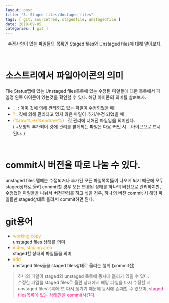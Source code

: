 ```yaml
---
layout: post
title: "3. Staged files/Unstaged files"
tags: [ git, sourcetree, stagedfile, unstagedfile ]
date: 2018-09-05
categories: [ git ]
---
```


<p align="center">
    수정사항이 있는 파일들의 목록인 Staged files와 Unstaged files에 대해 알아보자.
</p><br/>

# 소스트리에서 파일아이콘의 의미
File Status탭에 있는 Unstaged files목록에 있는 수정된 파일들에 대한 목록에서 파일명 왼쪽 아이콘이 있는것을 확인할 수 있다. 해당 아이콘의 의미를 살펴보자.<br/>

- <font color="orange">...</font> : 이미 깃에 의해 관리되고 있는 파일이 수정되었을 때
- <font color="orange">?</font> : 깃에 의해 관리되고 있지 않은 파일이 추가/수정 되었을 때
- <font color="orange">{%raw%}+{%endraw%}</font> : 깃 관리에 더해진 파일임을 의미한다.<br/>
( +모양의 추가되어 깃에 관리를 받게되는 파일은 다음 커밋 시 ...아이콘으로 표시된다. )

<br/>

# commit시 버전을 따로 나눌 수 있다.
unstaged files 탭에는 수정되거나 추가된 모든 파일목록들이 나오게 되기 때문에
모두 staged상태로 올려 commit할 경우 모든 변경된 상태를 하나의 버전으로 관리하지만,
수정했던 파일들을 나눠서 버전관리를 하고 싶을 경우, 하나의 버전 commit 시 해당
파일들만 staged상태로 올려서 commit하면 된다.

# git용어
- <font color="orange">working copy</font>
<br/>unstaged files 상태를 의미
- <font color="orange">index, staging area</font>
<br/>staged할 상태의 파일들을 의미
- <font color="orange">add</font>
<br/>unstaged files들을 staged files상태로 올리는 행위 (commit전)

> 하나의 파일이 staged와 unstaged 목록에 동시에 올라가 있을 수 있다.<br/>
수정한 파일을 staged files로 올린 상태에서 해당 파일을 다시 수정할 시 
unstaged files목록에 또 다시 생기기 때문에 동시에 존재할 수 있으며, <font color="deeppink">staged files목록에 있는 상태만을 commit시킨다.</font>


<br/>
